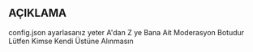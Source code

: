 ## AÇIKLAMA
config.json ayarlasanız yeter
A'dan Z ye Bana Ait Moderasyon Botudur Lütfen Kimse Kendi Üstüne Alınmasın
